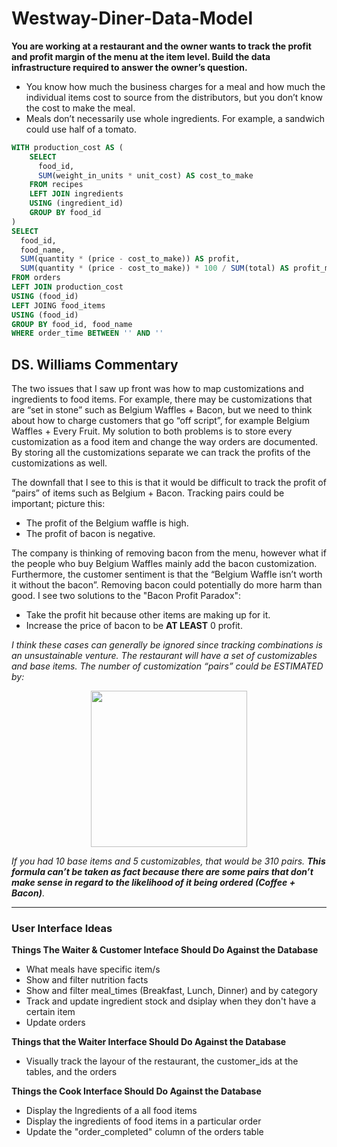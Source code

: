 <h1>Westway-Diner-Data-Model</h1>

<b>You are working at a restaurant and the owner wants to track the profit and profit margin of the menu at the item level. Build the data infrastructure required to answer the owner’s question.</b>
<ul>
  <li> You know how much the business charges for a meal and how much the individual items cost to source from the distributors, but you don’t know the cost to make the meal. </li>
  <li> Meals don’t necessarily use whole ingredients. For example, a sandwich could use half of a tomato. </li>
</ul>

```sql
WITH production_cost AS (
    SELECT
      food_id,
      SUM(weight_in_units * unit_cost) AS cost_to_make
    FROM recipes
    LEFT JOIN ingredients
    USING (ingredient_id)
    GROUP BY food_id
)
SELECT
  food_id,
  food_name,
  SUM(quantity * (price - cost_to_make)) AS profit,
  SUM(quantity * (price - cost_to_make)) * 100 / SUM(total) AS profit_margin
FROM orders
LEFT JOIN production_cost
USING (food_id)
LEFT JOING food_items
USING (food_id)
GROUP BY food_id, food_name
WHERE order_time BETWEEN '' AND ''
```



<h2> DS. Williams Commentary </h2>
The two issues that I saw up front was how to map customizations and ingredients to food items. For example, there may be customizations that are “set in stone” such as Belgium Waffles + Bacon, but we need to think about how to charge customers that go “off script”, for example Belgium Waffles + Every Fruit. My solution to both problems is to store every customization as a food item and change the way orders are documented. By storing all the customizations separate we can track the profits of the customizations as well. <br />

The downfall that I see to this is that it would be difficult to track the profit of “pairs”  of items such as Belgium + Bacon. Tracking pairs could be important; picture this:
<ul>
  <li> The profit of the Belgium waffle is high. </li>
  <li> The profit of bacon is negative. </li>
</ul>

The company is thinking of removing bacon from the menu, however what if the people who buy Belgium Waffles mainly add the bacon customization. Furthermore, the customer sentiment is that the “Belgium Waffle isn’t worth it without the bacon”. Removing bacon could potentially do more harm than good. I see two solutions to the "Bacon Profit Paradox":
<ul>
  <li> Take the profit hit because other items are making up for it. </li>
  <li> Increase the price of bacon to be <b>AT LEAST</b> 0 profit. </li>
</ul>

<i>I think these cases can generally be ignored since tracking combinations is an unsustainable venture. The restaurant will have a set of customizables and base items. The number of customization “pairs” could be ESTIMATED by: </i>

<p align='center'>
    <img align='center' width='250' src="https://render.githubusercontent.com/render/math?math=\textrm{Pairs} = \textrm{Base Items} \cdot \sum_{k=1}^{C}{C \choose k}"> 
</p>

<i>If you had 10 base items and 5 customizables, that would be 310 pairs. <b>This formula can’t be taken as fact because there are some pairs that don’t make sense in regard to the likelihood of it being ordered (Coffee + Bacon)</b></i>. <br />
  
<hr>

<h3> User Interface Ideas </h3>
<b>Things The Waiter & Customer Inteface Should Do Against the Database</b>
<ul>
  <li> What meals have specific item/s </li>
  <li> Show and filter nutrition facts </li>
  <li> Show and filter meal_times (Breakfast, Lunch, Dinner) and by category </li>
  <li> Track and update ingredient stock and dsiplay when they don't have a certain item </li>
  <li> Update orders </li>
</ul>

<b>Things that the Waiter Interface Should Do Against the Database</b>
<ul>
  <li> Visually track the layour of the restaurant, the customer_ids at the tables, and the orders </li>
</ul>

<b>Things the Cook Interface Should Do Against the Database</b>
<ul>
  <li> Display the Ingredients of a all food items </li>
  <li> Display the ingredients of food items in a particular order </li>
  <li> Update the "order_completed" column of the orders table </li>
</ul>



